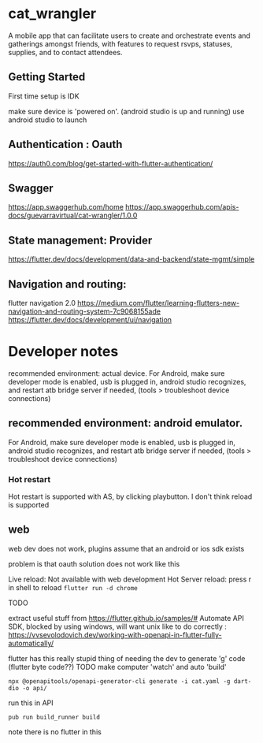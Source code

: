 # cat_wrangler


A mobile app that can facilitate users to create and orchestrate events and gatherings amongst friends, with features to request rsvps, statuses, supplies, and to contact attendees.


## Getting Started

First time setup is IDK


make sure device is 'powered on'. (android studio is up and running)
use android studio to launch

## Authentication : Oauth
https://auth0.com/blog/get-started-with-flutter-authentication/

## Swagger
https://app.swaggerhub.com/home
https://app.swaggerhub.com/apis-docs/guevarravirtual/cat-wrangler/1.0.0


## State management: Provider

https://flutter.dev/docs/development/data-and-backend/state-mgmt/simple

## Navigation and routing:
flutter navigation 2.0
https://medium.com/flutter/learning-flutters-new-navigation-and-routing-system-7c9068155ade
https://flutter.dev/docs/development/ui/navigation

# Developer notes
recommended environment: actual device. For Android, make sure developer mode is enabled, usb is plugged in, android studio recognizes, and restart atb bridge server if needed, (tools > troubleshoot device connections)


## recommended environment: android emulator.
 For Android, make sure developer mode is enabled, usb is plugged in, android studio recognizes, and restart atb bridge server if needed, (tools > troubleshoot device connections)
### Hot restart
Hot restart is supported with AS, by clicking playbutton. I don't think reload is supported

## web
web dev does not work, plugins assume that an android or ios sdk exists

problem is that oauth solution does not work like this


Live reload: Not available with web development
Hot Server reload: press r in shell to reload
`flutter run -d chrome`

TODO

extract useful stuff from https://flutter.github.io/samples/#
Automate API SDK, blocked by using windows, will want unix like to do correctly : https://vvsevolodovich.dev/working-with-openapi-in-flutter-fully-automatically/




flutter has this really stupid thing of needing the dev to generate 'g' code (flutter byte code??) TODO make computer 'watch' and auto 'build'





`npx @openapitools/openapi-generator-cli generate -i cat.yaml -g dart-dio -o api/`

run this in API

`pub run build_runner build`

note there is no flutter in this